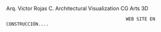 Arq. Victor Rojas C.
Architectural Visualization CG Arts 3D



                                                 WEB SITE EN CONSTRUCCIÓN....
